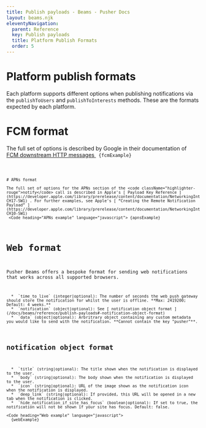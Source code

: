 ```yaml
---
title: Publish payloads - Beams - Pusher Docs
layout: beams.njk
eleventyNavigation: 
  parent: Reference
  key: Publish payloads
  title: Platform Publish Formats
  order: 5
---
```

# Platform publish formats
 
Each platform supports different options when publishing notifications via the `publishToUsers` and `publishToInterests` methods. These are the formats expected by each platform. 
 
# FCM format
 
The full set of options is described by Google in their documentation of [ FCM downstream HTTP messages ](https://firebase.google.com/docs/cloud-messaging/http-server-ref#downstream) 
 <Code heading="FCM example" language="javascript"> {fcmExample}
```
 
# APNs format
 
The full set of options for the APNs section of the <code className="highlighter-rouge">notify</code> call is described in Apple's [ Payload Key Reference ](https://developer.apple.com/library/prerelease/content/documentation/NetworkingInternet/Conceptual/RemoteNotificationsPG/PayloadKeyReference.html#//apple_ref/doc/uid/TP40008194-CH17-SW1) . For further examples, see Apple's [ “Creating the Remote Notification Payload” ](https://developer.apple.com/library/prerelease/content/documentation/NetworkingInternet/Conceptual/RemoteNotificationsPG/CreatingtheNotificationPayload.html#//apple_ref/doc/uid/TP40008194-CH10-SW1) 
 <Code heading="APNs example" language="javascript"> {apnsExample}
```
 
# Web format
 
Pusher Beams offers a bespoke format for sending web notifications that works across all supported browsers. 

    
      *  `time_to_live` (integer|optional): The number of seconds the web push gateway should store the notification for whilst the user is offline. **Max: 2419200; Default: 4 weeks.** 
      *  `notification` (object|optional): See [ notification object format ](/docs/beams/reference/publish-payloads#-notification-object-format) 
      *  `data` (object|optional): Arbritrary object containing any custom metadata you would like to send with the notification. **Cannot contain the key "pusher"**. 
    
    
## notification object format

    
      *  `title` (string|optional): The title shown when the notification is displayed to the user. 
      *  `body` (string|optional): The body shown when the notification is displayed to the user. 
      *  `icon` (string|optional): URL of the image shown as the notification icon when the notification is displayed. 
      *  `deep_link` (string|optional): If provided, this URL will be opened in a new tab when the notification is clicked. 
      *  `hide_notification_if_site_has_focus` (boolean|optional): If set to true, the notification will not be shown if your site has focus. Default: false. 
    
    <Code heading="Web example" language="javascript">
      {webExample}
```

